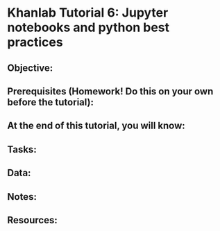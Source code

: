 # Khanlab Tutorial 6: Jupyter notebooks and python best practices

## Objective:

## Prerequisites (Homework! Do this on your own before the tutorial):

## At the end of this tutorial, you will know:

## Tasks:

## Data:

## Notes:

## Resources:
